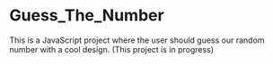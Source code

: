 # Guess_The_Number
This is a JavaScript project where the user should guess our random number with a cool design. (This project is in progress)
